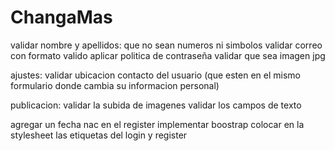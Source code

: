 # ChangaMas

validar nombre y apellidos: que no sean numeros ni simbolos
validar correo con formato valido
aplicar politica de contraseña
validar que sea imagen jpg

ajustes:
validar ubicacion
contacto del usuario (que esten en el mismo formulario donde cambia su informacion personal)

publicacion:
validar la subida de imagenes
validar los campos de texto

agregar un fecha nac en el register
implementar boostrap
colocar en la stylesheet las etiquetas del login y register
